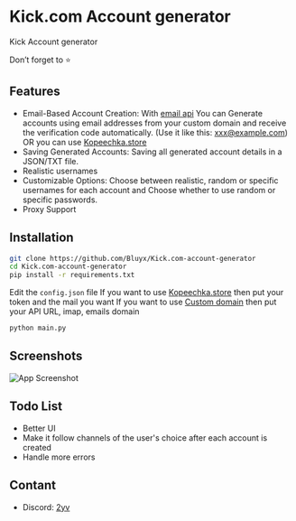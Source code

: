 
# Kick.com Account generator
Kick Account generator

Don’t forget to ⭐️
## Features
- Email-Based Account Creation: With <a href="https://github.com/Bluyx/email-api">email api</a> You can Generate accounts using email addresses from your custom domain and receive the verification code automatically. (Use it like this: xxx@example.com) OR you can use <a href="https://kopeechka.store/?ref=28978">Kopeechka.store</a>
- Saving Generated Accounts: Saving all generated account details in a JSON/TXT file.
- Realistic usernames
- Customizable Options: Choose between realistic, random or specific usernames for each account and Choose whether to use random or specific passwords.
- Proxy Support


## Installation
```bash
git clone https://github.com/Bluyx/Kick.com-account-generator
cd Kick.com-account-generator
pip install -r requirements.txt
```
Edit the `config.json` file
If you want to use <a href="https://kopeechka.store/?ref=28978">Kopeechka.store</a> then put your token and the mail you want 
If you want to use <a href="https://github.com/Bluyx/email-api">Custom domain</a> then put your API URL, imap, emails domain 
```bash
python main.py
```    
## Screenshots
![App Screenshot](https://cdn.discordapp.com/attachments/1127640051677921330/1148635796744704070/image.png)


## Todo List
- Better UI
- Make it follow channels of the user's choice after each account is created
- Handle more errors

## Contant
- Discord: <a href="https://discord.com/users/251794521908576257">2yv</a>
